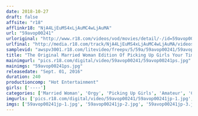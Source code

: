 ```yaml
---
date: 2018-10-27
draft: false
affsite: "r18"
afflinkr18: "NjA4LjEuMS4xLjAuMC4wLjAuMA"
url: "59avop00241"
urloriginal: "http://www.r18.com/videos/vod/movies/detail/-/id=59avop00241"
urlfinal: "http://media.r18.com/track/NjA4LjEuMS4xLjAuMC4wLjAuMA/videos/vod/movies/detail/-/id=59avop00241"
samplevid: "awspv3001.r18.com/litevideo/freepv/5/59a/59avop00241/59avop00241_dmb_w.mp4"
title: "The Original Married Woman Edition Of Picking Up Girls Your Time Limit: 25 Hours!! Shoot 25 Cum Shots Into Hot And Horny Housewives!! Pump Them Bitches With All Your 25 Years Of Experience"
mainimgurl: "pics.r18.com/digital/video/59avop00241/59avop00241ps.jpg"
mainimgs: "59avop00241ps.jpg"
releasedate: "Sept. 01, 2016"
duration: 240
productioncomp: "Hot Entertainment"
girls: ['----']
categories: ['Married Woman', 'Orgy', 'Picking Up Girls', 'Amateur', 'Creampie', 'Hi-Def', 'AV OPEN 2016 Wives & Mature Women Division']
imgurls: ['pics.r18.com/digital/video/59avop00241/59avop00241jp-1.jpg', 'pics.r18.com/digital/video/59avop00241/59avop00241jp-2.jpg', 'pics.r18.com/digital/video/59avop00241/59avop00241jp-3.jpg', 'pics.r18.com/digital/video/59avop00241/59avop00241jp-4.jpg', 'pics.r18.com/digital/video/59avop00241/59avop00241jp-5.jpg', 'pics.r18.com/digital/video/59avop00241/59avop00241jp-6.jpg', 'pics.r18.com/digital/video/59avop00241/59avop00241jp-7.jpg', 'pics.r18.com/digital/video/59avop00241/59avop00241jp-8.jpg', 'pics.r18.com/digital/video/59avop00241/59avop00241jp-9.jpg', 'pics.r18.com/digital/video/59avop00241/59avop00241jp-10.jpg', 'pics.r18.com/digital/video/59avop00241/59avop00241jp-11.jpg', 'pics.r18.com/digital/video/59avop00241/59avop00241jp-12.jpg', 'pics.r18.com/digital/video/59avop00241/59avop00241jp-13.jpg', 'pics.r18.com/digital/video/59avop00241/59avop00241jp-14.jpg', 'pics.r18.com/digital/video/59avop00241/59avop00241jp-15.jpg', 'pics.r18.com/digital/video/59avop00241/59avop00241jp-16.jpg', 'pics.r18.com/digital/video/59avop00241/59avop00241jp-17.jpg', 'pics.r18.com/digital/video/59avop00241/59avop00241jp-18.jpg', 'pics.r18.com/digital/video/59avop00241/59avop00241jp-19.jpg', 'pics.r18.com/digital/video/59avop00241/59avop00241jp-20.jpg']
imgs: ['59avop00241jp-1.jpg', '59avop00241jp-2.jpg', '59avop00241jp-3.jpg', '59avop00241jp-4.jpg', '59avop00241jp-5.jpg', '59avop00241jp-6.jpg', '59avop00241jp-7.jpg', '59avop00241jp-8.jpg', '59avop00241jp-9.jpg', '59avop00241jp-10.jpg', '59avop00241jp-11.jpg', '59avop00241jp-12.jpg', '59avop00241jp-13.jpg', '59avop00241jp-14.jpg', '59avop00241jp-15.jpg', '59avop00241jp-16.jpg', '59avop00241jp-17.jpg', '59avop00241jp-18.jpg', '59avop00241jp-19.jpg', '59avop00241jp-20.jpg']
---
```

